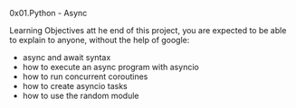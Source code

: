 0x01.Python - Async

Learning Objectives
att he end of this project, you are expected to be able to explain to anyone, without the help of google:

- async and await syntax
- how to execute an async program with asyncio
- how to run concurrent coroutines
- how to create asyncio tasks
- how to use the random module
